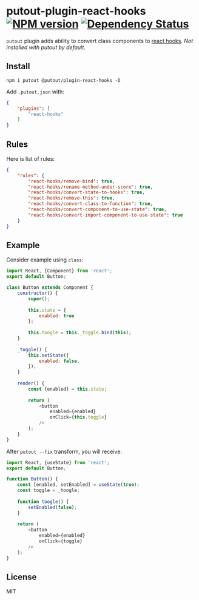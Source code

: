 # putout-plugin-react-hooks [![NPM version][NPMIMGURL]][NPMURL] [![Dependency Status][DependencyStatusIMGURL]][DependencyStatusURL]

[NPMIMGURL]:                https://img.shields.io/npm/v/@putout/plugin-react-hooks.svg?style=flat&longCache=true
[NPMURL]:                   https://npmjs.org/package/@putout/plugin-react-hooks"npm"

[DependencyStatusURL]:      https://david-dm.org/coderaiser/putout?path=packages/plugin-react-hooks
[DependencyStatusIMGURL]:   https://david-dm.org/coderaiser/putout.svg?path=packages/plugin-react-hooks

`putout` plugin adds ability to convert class components to [react hooks](https://reactjs.org/docs/hooks-intro.html).
*Not installed with putout by default*.

## Install

```
npm i putout @putout/plugin-react-hooks -D
```

Add `.putout.json` with:

```json
{
    "plugins": [
        "react-hooks"
    ]
}
```

## Rules

Here is list of rules:

```json
{
    "rules": {
        "react-hooks/remove-bind": true,
        "react-hooks/rename-method-under-score": true,
        "react-hooks/convert-state-to-hooks": true,
        "react-hooks/remove-this": true,
        "react-hooks/convert-class-to-function": true,
        "react-hooks/convert-component-to-use-state": true,
        "react-hooks/convert-import-component-to-use-state": true
    }
}
```

## Example

Consider example using `class`:

```js
import React, {Component} from 'react';
export default Button;

class Button extends Component {
    constructor() {
        super();
        
        this.state = {
            enabled: true
        };
        
        this.toogle = this._toggle.bind(this);
    }
    
    _toggle() {
        this.setState({
            enabled: false,
        });
    }
    
    render() {
        const {enabled} = this.state;
        
        return (
            <button
                enabled={enabled}
                onClick={this.toggle}
            />
        );
    }
}
```

After `putout --fix` transform, you will receive:

```js
import React, {useState} from 'react';
export default Button;

function Button() {
    const [enabled, setEnabled] = useState(true);
    const toggle = _toogle;
    
    function toogle() {
        setEnabled(false);
    }
    
    return (
        <button
            enabled={enabled}
            onClick={toggle}
        />
    );
}
```

## License

MIT

